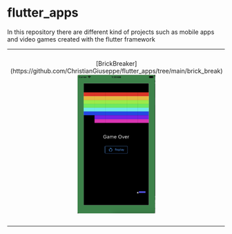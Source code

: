 # flutter_apps
In this repository there are different kind of projects such as mobile apps and video games created with the flutter framework


<div style="text-align: center"><table><tr>
	<td style="text-align: center">
    	[BrickBreaker](https://github.com/ChristianGiuseppe/flutter_apps/tree/main/brick_break)
    	<img width="180" alt="BrickBreaker" src="https://github.com/ChristianGiuseppe/flutter_apps/blob/main/brick_break/BrickBreak_end.png" /> 
	</td>
   	
   <td style="text-align: center">
    [Expense Planner](https://github.com/ChristianGiuseppe/flutter_apps/tree/main/expense_planner)
  <img width="180" alt="Expense Planner" src="https://github.com/ChristianGiuseppe/flutter_apps/blob/main/expense_planner/expense_planner.png" />
  
   Expense Planner 

  </td>


  <td style="text-align: center">
    <!-- <img width="180" alt="BlueAquilae Twitter Meteo" src="https://user-images.githubusercontent.com/1295961/160238906-540a4a0d-b721-4c73-8b58-58b96b5e6414.png"> -->
  

   <!--  Calendar 
    Meteo
 -->
  </td>


</tr></table></div>
